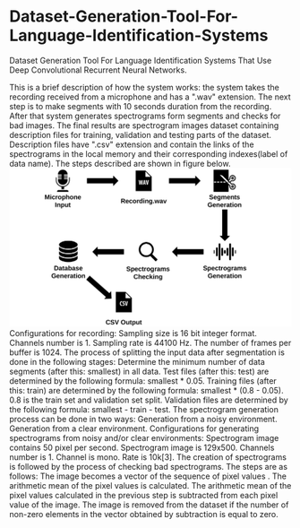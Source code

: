 # Dataset-Generation-Tool-For-Language-Identification-Systems
Dataset Generation Tool For Language Identification Systems That Use Deep Convolutional Recurrent Neural Networks.

This is a brief description of how the system works: the system takes the recording received from a microphone and has a ".wav" extension. The next step is to make segments with 10 seconds duration from the recording. After that system generates spectrograms form segments and checks for bad images. The final results are spectrogram images dataset containing description files for training, validation and testing parts of the dataset.  Description files have ".csv" extension and contain the links of the spectrograms in the local memory and their corresponding indexes(label of data name). The steps described are shown in figure below.
![alt text](https://github.com/Varuzhan97/Dataset-Generation-Tool-For-Language-Identification-Systems/blob/master/Structure%20Of%20The%20System/structure.png?raw=true)
Configurations for recording:
    Sampling size is 16 bit integer format.
    Channels number is 1.
    Sampling rate is 44100 Hz.
The number of frames per buffer is 1024.
The process of splitting the input data  after segmentation is done in the following stages:
Determine the minimum number of data segments (after this: smallest) in all data.
Test files (after this: test) are determined by the following formula:  smallest  *  0.05.
Training files (after this: train) are determined by the following formula:  smallest * (0.8 - 0.05). 0.8 is the train set and validation set split.
Validation files are determined by the following formula:  smallest - train - test.
The spectrogram generation process can be done in two ways: 
Generation from a noisy environment.
Generation from a clear environment. 
Configurations for generating spectrograms from noisy and/or clear environments:
Spectrogram image contains 50 pixel per second.
Spectrogram image is 129x500.
Channels number is 1.
Channel is mono. 
Rate is 10k[3].
The creation of spectrograms is followed by the process of checking bad spectrograms. The steps are as follows: 
The image becomes a vector of the sequence of pixel values .
The arithmetic mean of the pixel values is calculated.
The arithmetic mean of the pixel values calculated in the previous step is subtracted from each pixel value of the image.
The image is removed from the dataset if the number of non-zero elements in the vector obtained by subtraction is equal to zero.

